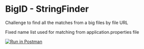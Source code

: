 # BigID - StringFinder

Challenge to find all the matches from a big files by file URL

Fixed name list used for matching from application.properties file

[![Run in Postman](https://run.pstmn.io/button.svg)](https://app.getpostman.com/run-collection/02a588dac6c6e4dee5dc)
